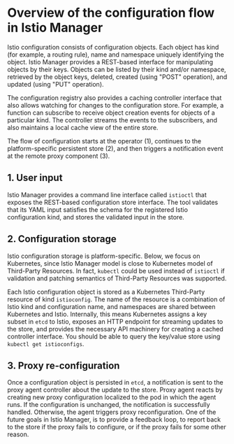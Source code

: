 # Overview of the configuration flow in Istio Manager

Istio configuration consists of configuration objects. Each object has kind
(for example, a routing rule), name and namespace uniquely identifying the
object.  Istio Manager provides a REST-based interface for manipulating objects
by their keys. Objects can be listed by their kind and/or namespace, retrieved
by the object keys, deleted, created (using "POST" operation), and updated
(using "PUT" operation).

The configuration registry also provides a caching controller interface that
also allows watching for changes to the configuration store. For example, a
function can subscribe to receive object creation events for objects of a
particular kind. The controller streams the events to the subscribers, and also
maintains a local cache view of the entire store.

The flow of configuration starts at the operator (1), continues to the
platform-specific persistent store (2), and then triggers a notification event at
the remote proxy component (3).

## 1. User input

Istio Manager provides a command line interface called `istioctl` that exposes
the REST-based configuration store interface.  The tool validates that its YAML
input satisfies the schema for the registered Istio configuration kind, and
stores the validated input in the store.

## 2. Configuration storage

Istio configuration storage is platform-specific. Below, we focus on Kubernetes,
since Istio Manager model is close to Kubernetes model of Third-Party
Resources. In fact, `kubectl` could be used instead of `istioctl` if validation
and patching semantics of Third-Party Resources was supported.

Each Istio configuration object is stored as a Kubernetes Third-Party resource
of kind `istioconfig`. The name of the resource is a combination of Istio kind
and configuration name, and namespaces are shared between Kubernetes and Istio.
Internally, this means Kubernetes assigns a key subset in `etcd` to Istio,
exposes an HTTP endpoint for streaming updates to the store, and provides the
necessary API machinery for creating a cached controller interface.
You should be able to query the key/value store using `kubectl get istioconfigs`.

## 3. Proxy re-configuration

Once a configuration object is persisted in `etcd`, a notification is sent to
the proxy agent controller about the update to the store.  Proxy agent reacts
by creating new proxy configuration localized to the pod in which the agent
runs.  If the configuration is unchanged, the notification is successfully
handled. Otherwise, the agent triggers proxy reconfiguration. One of the future
goals in Istio Manager, is to provide a feedback loop, to report back to the
store if the proxy fails to configure, or if the proxy fails for some other
reason.



